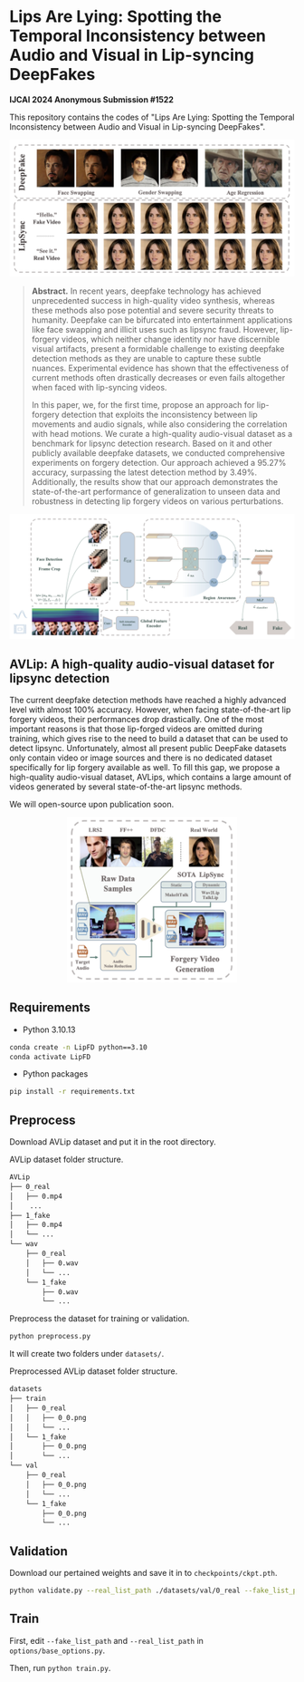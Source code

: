 # Lips Are Lying: Spotting the Temporal Inconsistency between Audio and Visual in Lip-syncing DeepFakes

**IJCAI 2024 Anonymous Submission #1522**

This repository contains the codes of "Lips Are Lying: Spotting the Temporal Inconsistency between Audio and Visual in Lip-syncing DeepFakes".

![headline](README.assets/headline.png)

> **Abstract.** In recent years, deepfake technology has achieved unprecedented success in high-quality video synthesis, whereas these methods also pose potential and severe security threats to humanity. Deepfake can be bifurcated into entertainment applications like face swapping and illicit uses such as lipsync fraud. However, lip-forgery videos, which neither change identity nor have discernible visual artifacts, present a formidable challenge to existing deepfake detection methods as they are unable to capture these subtle nuances. Experimental evidence has shown that the effectiveness of current methods often drastically decreases or even fails altogether when faced with lip-syncing videos. 
>
> In this paper, we, for the first time, propose an approach for lip-forgery detection that exploits the inconsistency between lip movements and audio signals, while also considering the correlation with head motions. We curate a high-quality audio-visual dataset as a benchmark for lipsync detection research. Based on it and other publicly available deepfake datasets, we conducted comprehensive experiments on forgery detection. Our approach achieved a 95.27% accuracy, surpassing the latest detection method by 3.49%. Additionally, the results show that our approach demonstrates the state-of-the-art performance of generalization to unseen data and robustness in detecting lip forgery videos on various perturbations. 

![pipeline](README.assets/pipeline.png)



## AVLip: A high-quality audio-visual dataset for lipsync detection

The current deepfake detection methods have reached a highly advanced level with almost 100% accuracy. However, when facing state-of-the-art lip forgery videos, their performances drop drastically. One of the most important reasons is that those lip-forged videos are omitted during training, which gives rise to the need to build a dataset that can be used to detect lipsync. Unfortunately, almost all present public DeepFake datasets only contain video or image sources and there is no dedicated dataset specifically for lip forgery available as well. To fill this gap, we propose a high-quality audio-visual dataset, AVLips, which contains a large amount of videos generated by several state-of-the-art lipsync methods.

We will open-source upon publication soon.

<div align=center><img src="README.assets/dataset.png" width="300"></div>



## Requirements

- Python 3.10.13

~~~bash
conda create -n LipFD python==3.10
conda activate LipFD
~~~

- Python packages

~~~bash
pip install -r requirements.txt
~~~



## Preprocess

Download AVLip dataset and put it in the root directory. 

AVLip dataset folder structure.

~~~bash
AVLip
├── 0_real
│   ├── 0.mp4
│    ...
├── 1_fake
│   ├── 0.mp4
│   └── ...
└── wav
    ├── 0_real
    │   ├── 0.wav
    │   └── ...
    └── 1_fake
        ├── 0.wav
        └── ...
~~~

Preprocess the dataset for training or validation.

~~~bash
python preprocess.py
~~~

It will create two folders under `datasets/`.

Preprocessed AVLip dataset folder structure.

~~~bash
datasets
├── train
│   ├── 0_real
│   │   ├── 0_0.png
│   │   └── ...
│   └── 1_fake
│       ├── 0_0.png
│       └── ...
└── val
    ├── 0_real
    │   ├── 0_0.png
    │   └── ...
    └── 1_fake
        ├── 0_0.png
        └── ...
~~~



## Validation

Download our pertained weights and save it in to `checkpoints/ckpt.pth`.

~~~bash
python validate.py --real_list_path ./datasets/val/0_real --fake_list_path ./datasets/val/1_fake --ckpt ./checkpoints/ckpt.pth
~~~



## Train

First, edit `--fake_list_path` and `--real_list_path`  in `options/base_options.py`.

Then, run `python train.py`.

